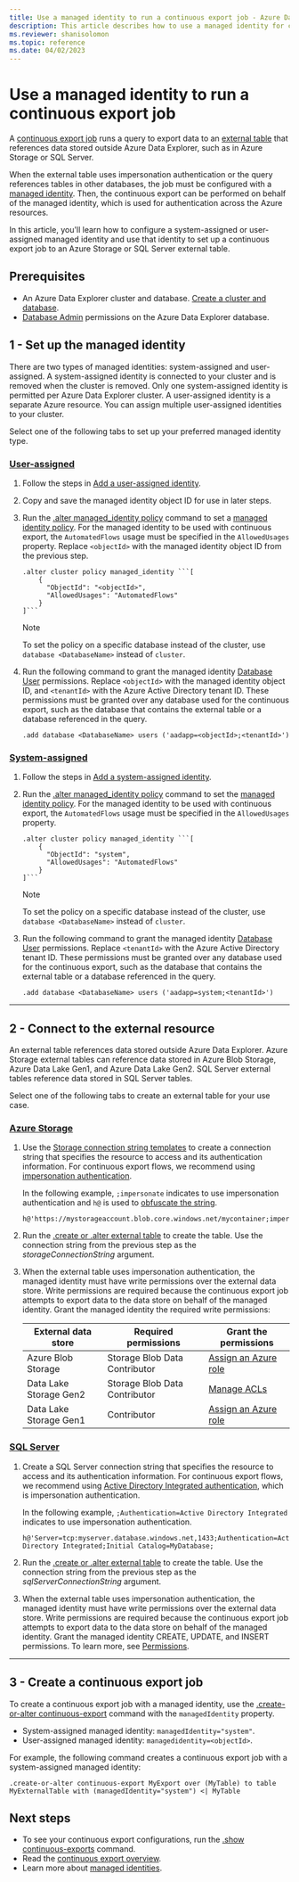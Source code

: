 ```yaml
---
title: Use a managed identity to run a continuous export job - Azure Data Explorer
description: This article describes how to use a managed identity for continuous export in Azure Data Explorer.
ms.reviewer: shanisolomon
ms.topic: reference
ms.date: 04/02/2023
---
```

# Use a managed identity to run a continuous export job

A [continuous export job](continuous-data-export.md) runs a query to export data to an [external table](../../query/schema-entities/externaltables.md) that references data stored outside Azure Data Explorer, such as in Azure Storage or SQL Server.

When the external table uses impersonation authentication or the query references tables in other databases, the job must be configured with a [managed identity](../../../managed-identities-overview.md). Then, the continuous export can be performed on behalf of the managed identity, which is used for authentication across the Azure resources.

In this article, you'll learn how to configure a system-assigned or user-assigned managed identity and use that identity to set up a continuous export job to an Azure Storage or SQL Server external table.

## Prerequisites

* An Azure Data Explorer cluster and database. [Create a cluster and database](../../../create-cluster-database-portal.md).
* [Database Admin](../access-control/role-based-access-control.md) permissions on the Azure Data Explorer database.

## 1 - Set up the managed identity

There are two types of managed identities: system-assigned and user-assigned. A system-assigned identity is connected to your cluster and is removed when the cluster is removed. Only one system-assigned identity is permitted per Azure Data Explorer cluster. A user-assigned identity is a separate Azure resource. You can assign multiple user-assigned identities to your cluster.

Select one of the following tabs to set up your preferred managed identity type.

### [User-assigned](#tab/user-assigned)

1. Follow the steps in [Add a user-assigned identity](../../../configure-managed-identities-cluster.md#add-a-user-assigned-identity).

1. Copy and save the managed identity object ID for use in later steps.

1. Run the [.alter managed_identity policy](../alter-managed-identity-policy-command.md) command to set a [managed identity policy](../../management/managed-identity-policy.md). For the managed identity to be used with continuous export, the `AutomatedFlows` usage must be specified in the `AllowedUsages` property. Replace `<objectId>` with the managed identity object ID from the previous step.

    ```kusto
    .alter cluster policy managed_identity ```[
        {
          "ObjectId": "<objectId>",
          "AllowedUsages": "AutomatedFlows"
        }
    ]```
    ```

    > [!NOTE]
    > To set the policy on a specific database instead of the cluster, use `database <DatabaseName>` instead of `cluster`.

1. Run the following command to grant the managed identity [Database User](../access-control/role-based-access-control.md) permissions. Replace `<objectId>` with the managed identity object ID, and `<tenantId>` with the Azure Active Directory tenant ID. These permissions must be granted over any database used for the continuous export, such as the database that contains the external table or a database referenced in the query.

    ```kusto
    .add database <DatabaseName> users ('aadapp=<objectId>;<tenantId>')
    ```

### [System-assigned](#tab/system-assigned)

1. Follow the steps in [Add a system-assigned identity](../../../configure-managed-identities-cluster.md#add-a-system-assigned-identity).

1. Run the [.alter managed_identity policy](../alter-managed-identity-policy-command.md) command to set the [managed identity policy](../../management/managed-identity-policy.md). For the managed identity to be used with continuous export, the `AutomatedFlows` usage must be specified in the `AllowedUsages` property.

    ```kusto
    .alter cluster policy managed_identity ```[
        {
          "ObjectId": "system",
          "AllowedUsages": "AutomatedFlows"
        }
    ]```
    ```

    > [!NOTE]
    > To set the policy on a specific database instead of the cluster, use `database <DatabaseName>` instead of `cluster`.

1. Run the following command to grant the managed identity [Database User](../access-control/role-based-access-control.md) permissions. Replace `<tenantId>` with the Azure Active Directory tenant ID. These permissions must be granted over any database used for the continuous export, such as the database that contains the external table or a database referenced in the query.

    ```kusto
    .add database <DatabaseName> users ('aadapp=system;<tenantId>')
    ```

---

## 2 - Connect to the external resource

An external table references data stored outside Azure Data Explorer. Azure Storage external tables can reference data stored in Azure Blob Storage, Azure Data Lake Gen1, and Azure Data Lake Gen2. SQL Server external tables reference data stored in SQL Server tables.

Select one of the following tabs to create an external table for your use case.

### [Azure Storage](#tab/azure-storage)

1. Use the [Storage connection string templates](../../api/connection-strings/storage-connection-strings.md#storage-connection-string-templates) to create a connection string that specifies the resource to access and its authentication information. For continuous export flows, we recommend using [impersonation authentication](../../api/connection-strings/storage-authentication-methods.md#impersonation).

    In the following example, `;impersonate` indicates to use impersonation authentication and `h@` is used to [obfuscate the string](../../query/scalar-data-types/string.md#obfuscated-string-literals).

    ```kusto
    h@'https://mystorageaccount.blob.core.windows.net/mycontainer;impersonate'
    ```

1. Run the [.create or .alter external table](../external-sql-tables.md#create-and-alter-sql-server-external-tables) to create the table. Use the connection string from the previous step as the *storageConnectionString* argument.

1. When the external table uses impersonation authentication, the managed identity must have write permissions over the external data store. Write permissions are required because the continuous export job attempts to export data to the data store on behalf of the managed identity. Grant the managed identity the required write permissions:

    | External data store | Required permissions | Grant the permissions|
    |--|--|--|
    |Azure Blob Storage |Storage Blob Data Contributor|[Assign an Azure role](/azure/storage/blobs/assign-azure-role-data-access?tabs=portal)|
    |Data Lake Storage Gen2| Storage Blob Data Contributor|[Manage ACLs](/azure/storage/blobs/data-lake-storage-acl-azure-portal)
    |Data Lake Storage Gen1|Contributor|[Assign an Azure role](/azure/data-lake-store/data-lake-store-secure-data?branch=main#assign-users-or-security-groups-to-data-lake-storage-gen1-accounts)

### [SQL Server](#tab/sql-server)

1. Create a SQL Server connection string that specifies the resource to access and its authentication information. For continuous export flows, we recommend using [Active Directory Integrated authentication](../../api/connection-strings/sql-authentication-methods.md#aad-integrated-authentication), which is impersonation authentication.

    In the following example, `;Authentication=Active Directory Integrated` indicates to use impersonation authentication.

    ```kusto
    h@'Server=tcp:myserver.database.windows.net,1433;Authentication=Active Directory Integrated;Initial Catalog=MyDatabase;
    ```

1. Run the [.create or .alter external table](../external-sql-tables.md#create-and-alter-sql-server-external-tables) to create the table. Use the connection string from the previous step as the *sqlServerConnectionString* argument.

1. When the external table uses impersonation authentication, the managed identity must have write permissions over the external data store. Write permissions are required because the continuous export job attempts to export data to the data store on behalf of the managed identity. Grant the managed identity CREATE, UPDATE, and INSERT permissions. To learn more, see [Permissions](/sql/relational-databases/security/permissions-database-engine).

---

## 3 - Create a continuous export job

To create a continuous export job with a managed identity, use the [.create-or-alter continuous-export](create-alter-continuous.md) command with the `managedIdentity` property.

* System-assigned managed identity: `managedIdentity="system"`.
* User-assigned managed identity: `managedidentity=<objectId>`.

For example, the following command creates a continuous export job with a system-assigned managed identity:

```kusto
.create-or-alter continuous-export MyExport over (MyTable) to table MyExternalTable with (managedIdentity="system") <| MyTable
```

## Next steps

* To see your continuous export configurations, run the [.show continuous-exports](show-continuous-export.md) command.
* Read the [continuous export overview](continuous-data-export.md).
* Learn more about [managed identities](../../../managed-identities-overview.md).
